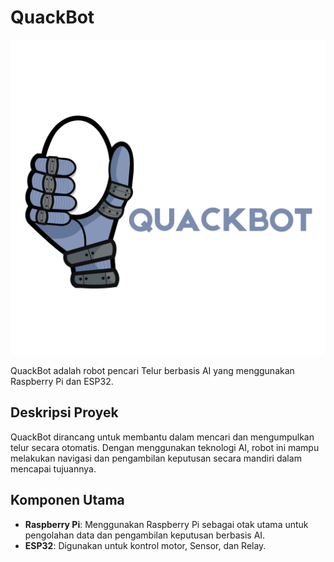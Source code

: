 # QuackBot

![QuackBot Logo](./logo.png)

QuackBot adalah robot pencari Telur berbasis AI yang menggunakan Raspberry Pi dan ESP32.

## Deskripsi Proyek

QuackBot dirancang untuk membantu dalam mencari dan mengumpulkan telur secara otomatis. Dengan menggunakan teknologi AI, robot ini mampu melakukan navigasi dan pengambilan keputusan secara mandiri dalam mencapai tujuannya.

## Komponen Utama

- **Raspberry Pi**: Menggunakan Raspberry Pi sebagai otak utama untuk pengolahan data dan pengambilan keputusan berbasis AI.
- **ESP32**: Digunakan untuk kontrol motor, Sensor, dan Relay.
